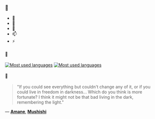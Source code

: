 ### 👋

- 🔭
- 🌱
- 💬
- 📫
- ⚡

#### 🧏

[![Most used languages](https://github-readme-stats-aynah.vercel.app/api/top-langs/?username=aynh&theme=solarized-dark&langs_count=6&layout=compact&hide_title=true)](https://github.com/anuraghazra/github-readme-stats#gh-dark-mode-only)
[![Most used languages](https://github-readme-stats-aynah.vercel.app/api/top-langs/?username=aynh&theme=solarized-light&langs_count=6&layout=compact&hide_title=true)](https://github.com/anuraghazra/github-readme-stats#gh-light-mode-only)

#### 💬

> "If you could see everything but couldn't change any of it, or if you could live in freedom in darkness... Which do you think is more fortunate? I think it might not be that bad living in the dark, remembering the light."

&mdash; [**Amane**](https://myanimelist.net/character.php?q=Amane&cat=character), [**Mushishi**](https://myanimelist.net/search/all?q=Mushishi&cat=all)
